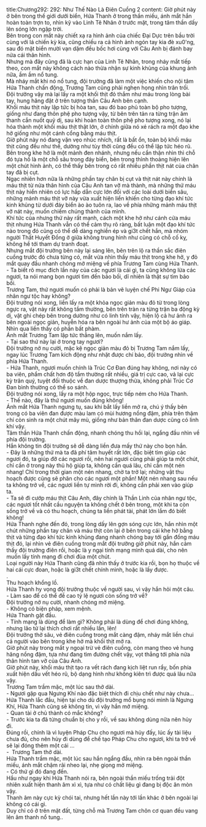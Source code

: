 title:Chương292: 292: Như Thế Nào Là Điên Cuồng 2
content:
Giờ phút này ở bên trong thế giới dưới biển, Hứa Thanh ở trong thần miếu, ánh mắt hắn hoàn toàn trợn to, nhìn kỹ vào Linh Tê Nhãn ở trước mặt, trong tâm thần dấy lên sóng lớn ngập trời.<br>Bên trong con mắt này chiết xạ ra hình ảnh của chiếc Đại Dực trên bầu trời cùng với lá chiến kỳ kia, cũng chiếu ra cả hình ảnh ngón tay kia đè xu0'ng, sau đó mặt biển mười vạn dặm đều bốc hơi cùng với Câu Anh bị đánh bay nửa cái thân hình.<br>Nhưng mà đây cũng đã là cực hạn của Linh Tê Nhãn, trong nháy mắt tiếp theo, con mắt này không cách nào thừa nhận sự kinh khủng của khung ảnh nữa, ầm ầm nổ tung.<br>Mà nháy mắt khi nó nổ tung, đội trưởng đã làm một việc khiến cho nội tâm Hứa Thanh chấn động, Trương Tam cũng phải nghẹn họng nhìn trân trối.<br>Đội trưởng vậy mà lại lấy ra một khối thịt đỏ thắm như máu trong lòng bài tay, hung hăng đặt ở trên tượng thần Câu Anh bên cạnh.<br>Khối máu thịt này lập tức bị hòa tan, sau đó bao phủ toàn bộ pho tượng, giống như đang thôn phệ pho tượng vậy, từ bên trên tản ra từng trận âm thanh cắn nuốt quỷ dị, sau khi hoàn toàn thôn phệ pho tượng xong, nó lại hóa thành một khối máu thịt thật lớn, ở chính giữa nó xé rách ra một đạo khe hở giống như một cánh cổng bằng máu thịt.<br>Giờ phút này nó đang vặn vẹo nhúc nhích, rất là bất ổn, toàn bộ khối máu thịt cũng đều như thế, dường như tùy thời cũng đều có thể lập tức héo rũ.<br>Bên trong khe hở là một mảnh đen nhánh, nhưng nếu cẩn thận nhìn thì chỗ đó tựa hồ là một chỗ sâu trong đáy biển, bên trong thỉnh thoảng hiện lên một chút hình ảnh, có thể thấy bên trong có rất nhiều phần thịt nát của chân tay đã bị cụt.<br>Ngạc nhiên hơn nữa là những phần tay chân bị cụt và thịt nát này chính là máu thịt từ nửa thân hình của Câu Anh tan vỡ mà thành, mà những thứ máu thịt này hiển nhiên có lực hấp dẫn cực lớn đối với các loài dưới biển sâu, những mảnh máu thịt vỡ này vừa xuất hiện liền khiến cho từng đạo khí tức kinh khủng từ dưới đáy biển ào ào tuôn ra, lao về phía những mảnh máu thịt vỡ nát này, muốn chiếm chúng thành của mình.<br>Khí tức của nhưng thứ này rất mạnh, cách một khe hở như cánh cửa máu thịt nhưng Hứa Thanh vẫn có thể cảm thụ rõ ràng, bất luận một đạo khí tức nào trong đó cũng có thể dễ dàng nghiền ép và gi3t chết hắn, mà nhóm người Thất Huyết Đồng ở giữa không trung hình như cũng có chỗ cố kỵ, không hề tới tham dự tranh đoạt.<br>Nhưng mắt đội trưởng bên này lại sáng lên, bên trên lộ ra thần sắc điên cuồng trước đó chưa từng có, mắt vừa nhìn thấy máu thịt trong khe hở, y đỏ mắt quay đầu nhanh chóng mở miệng về phía Trương Tam cùng Hứa Thanh.<br>- Ta biết rõ mục đích lần này của các ngươi là cái gì, ta cũng không lừa các ngươi, ta nói mang bọn ngươi tìm đến bảo bối, dĩ nhiên là thật sự tìm bảo bối.<br>Trương Tam, thứ ngươi muốn có phải là bản vẽ luyện chế Phi Ngư Giáp của nhân ngư tộc hay không?<br>Đội trưởng nói xong, liền lấy ra một khỏa ngọc giản màu đỏ từ trong lòng ngực ra, vật này rất không tầm thường, bên trên tràn ra từng trận ba động kỳ dị, vật ghi chép bên trong dường như có linh tính vậy, hiện lộ cả hư ảnh ra bên ngoài ngọc giản, huyễn hóa ra bên ngoài hư ảnh của một bộ áo giáp.<br>Nhìn qua liền thấy có phần bất phàm.<br>Ánh mắt Trương Tam lập tức thẳng lên, muốn nắm lấy.<br>- Tại sao thứ này lại ở trong tay ngươi?<br>Đội trưởng nở nụ cười, mặc kệ ngọc giản màu đỏ bị Trương Tam nắm lấy, ngay lúc Trương Tam kích động như nhặt được chí bảo, đội trưởng nhìn về phía Hứa Thanh.<br>- Hứa Thanh, ngươi muốn chính là Trúc Cơ Đan đúng hay không, nơi này có ba viên, phẩm chất hơn độ tầm thường rất nhiều, giá trị cực cao, vả lại cực kỳ trân quý, tuyệt đối thuộc về đan dược thượng thừa, không phải Trúc Cơ Đan bình thường có thể so sánh.<br>Đội trưởng nói xong, lấy ra một hộp ngọc, trực tiếp ném cho Hứa Thanh.<br>- Thế nào, đây là thứ ngươi muốn đúng không!<br>Ánh mắt Hứa Thanh ngưng tụ, sau khi bắt lấy liền mở ra, chú ý thấy bên trong có ba viên đan được màu lam có mùi hương nồng đậm, phía trên thậm chí còn sinh ra một chút mây mù, giống như bản thân đan dược cũng có linh khí vậy.<br>Tâm thần Hứa Thanh chấn động, nhanh chóng thu hồi lại, ngẩng đầu nhìn về phía đội trưởng.<br>Hắn không tin đội trưởng sẽ dễ dàng liền đưa mấy thứ này cho bọn hắn.<br>- Đây là những thứ mà ta đã phí tâm huyết rất lớn, đặc biệt tìm giúp các ngươi đó, ta giúp đỡ các ngươi rồi, nên hai ngươi cũng phải giúp ta một chút, chỉ cần ở trong này thủ hộ giúp ta, không cần quá lâu, chỉ cần một nén nhang! Chỉ trong thời gian một nén nhang, chờ ta trở lại; những vật thu hoạch được cũng sẽ phân cho các ngươi một phần! Một nén nhang sau nếu ta không trở về, các ngươi liền tự mình rời đi, không cần phải xen vào giúp ta.<br>- Ta sẽ đi cướp máu thịt Câu Anh, đây chính là Thần Linh của nhân ngư tộc, các ngươi tốt nhất cầu nguyện ta không chết ở bên trong, một khi ta còn sống trở về và có thu hoạch, chúng ta liền phát tài, phát lớn lắm đó biết không!<br>Hứa Thanh nghe đến đó, trong lòng dấy lên gợn sóng cực lớn, hắn nhìn một chút những phần tay chân và máu thịt còn lại ở bên trong cái khe hở bằng thịt và từng đạo khí tức kinh khủng đang nhanh chóng bay tới gần đống máu thịt đó, lại nhìn vẻ điên cuồng trong mắt đội trưởng giờ phút này, hắn cảm thấy đội trưởng điên rồi, hoặc là y ngại tính mạng mình quá dài, cho nên muốn lấy tính mạng đi chơi đùa một chút.<br>Loại người này Hứa Thanh cũng đã nhìn thấy ở trước kia rồi, bọn họ thuộc về hai cái cực đoan, hoặc là gi3t chết chính mình, hoặc là lấy được.<br>.<br>Thu hoạch khổng lồ.<br>Hứa Thanh hy vọng đội trưởng thuộc về người sau, vì vậy hắn hỏi một câu.<br>- Làm sao để có thể đề cao tỷ lệ ngươi còn sống trở về?<br>Đội trưởng nở nụ cười, nhanh chóng mở miệng.<br>- Không có biện pháp, xem mệnh.<br>Hứa Thanh gật đầu.<br>- Tính mạng là dùng để làm gì? Không phải là dùng để chơi đúng không, nhưng lão tử lại thích chơi rất nhiều lần, lên!<br>Đội trưởng thở sâu, vẻ điên cuồng trong mắt càng đậm, nháy mắt liền chui cả người vào bên trong khe hở mà khối thịt mở ra.<br>Giờ phút này trong mắt y ngoại trừ vẻ điên cuồng, còn mang theo vẻ hung hăng nồng đậm, tựa như đang tìm đường chết vậy, vọt thẳng tới phía nửa thân hình tan vỡ của Câu Anh.<br>Giờ phút này, khối máu thịt tạo ra vết rách đang kịch liệt run rẩy, bốn phía xuất hiện dấu vết héo rũ, bộ dạng hình như không kiên trì được quá lâu nữa vậy.<br>Trương Tam trầm mặc, một lúc sau thở dài.<br>- Ngươi gặp qua Ngưng Khí nào đặc biệt thích đi chịu chết như này chưa...<br>Hứa Thanh lắc đầu, hiện tại cho dù đội trưởng mổ bụng nói mình là Ngưng Khí, Hứa Thanh cũng sẽ không tin, vì vậy hắn mở miệng.<br>- Quan tài ở chủ thành có mắc không?<br>- Trước kia ta đã từng chuẩn bị cho y rồi, về sau không dùng nữa nên hủy đi.<br>Đúng rồi, chính là vì luyện Pháp Chu cho ngươi mà hủy đấy, lúc ấy tài liệu chưa đủ, cho nên hủy đi dùng để chế tạo Pháp Chu cho ngươi, khi ta trở về sẽ lại đóng thêm một cái ...<br>-  Trương Tam thở dài.<br>Hứa Thanh trầm mặc, một lúc sau hắn ngẩng đầu, nhìn ra bên ngoài thần miếu, ánh mắt chậm rãi nheo lại, nhẹ giọng mở miệng.<br>- Có thứ gì đó đang đến.<br>Hầu như ngay khi Hứa Thanh nói ra, bên ngoài thần miếu trống trải đột nhiên xuất hiện thanh âm xì xì, tựa như có chất liệu gì đang bị độc ăn mòn vậy.<br>Thanh âm này cực kỳ chói tai, nhưng hết lần này tới lần khác ở bên ngoài lại không có cái gì.<br>Duy chỉ có ở trên mặt đất, từng chỗ mà Trương Tam chôn cơ quan đều vang lên âm thanh nổ tung..<br>